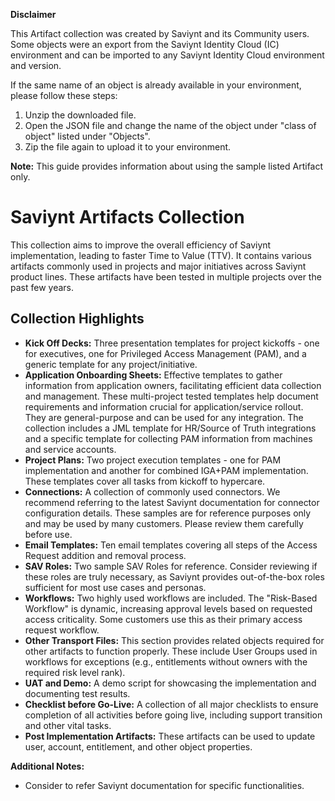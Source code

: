 **Disclaimer**

This Artifact collection was created by Saviynt and its Community users. Some objects were an export from the Saviynt Identity Cloud (IC) environment and can be imported to any Saviynt Identity Cloud environment and version.

If the same name of an object is already available in your environment, please follow these steps:

1. Unzip the downloaded file.
2. Open the JSON file and change the name of the object under "class of object" listed under "Objects".
3. Zip the file again to upload it to your environment.

**Note:** This guide provides information about using the sample listed Artifact only.


# Saviynt Artifacts Collection

This collection aims to improve the overall efficiency of Saviynt implementation, leading to faster Time to Value (TTV). It contains various artifacts commonly used in projects and major initiatives across Saviynt product lines. These artifacts have been tested in multiple projects over the past few years.

## Collection Highlights

* **Kick Off Decks:** Three presentation templates for project kickoffs - one for executives, one for Privileged Access Management (PAM), and a generic template for any project/initiative.
* **Application Onboarding Sheets:** Effective templates to gather information from application owners, facilitating efficient data collection and management. These multi-project tested templates help document requirements and information crucial for application/service rollout. They are general-purpose and can be used for any integration. The collection includes a JML template for HR/Source of Truth integrations and a specific template for collecting PAM information from machines and service accounts.
* **Project Plans:** Two project execution templates - one for PAM implementation and another for combined IGA+PAM implementation. These templates cover all tasks from kickoff to hypercare.
* **Connections:** A collection of commonly used connectors. We recommend referring to the latest Saviynt documentation for connector configuration details. These samples are for reference purposes only and may be used by many customers. Please review them carefully before use.
* **Email Templates:** Ten email templates covering all steps of the Access Request addition and removal process.
* **SAV Roles:** Two sample SAV Roles for reference. Consider reviewing if these roles are truly necessary, as Saviynt provides out-of-the-box roles sufficient for most use cases and personas.
* **Workflows:** Two highly used workflows are included. The "Risk-Based Workflow" is dynamic, increasing approval levels based on requested access criticality. Some customers use this as their primary access request workflow.
* **Other Transport Files:** This section provides related objects required for other artifacts to function properly. These include User Groups used in workflows for exceptions (e.g., entitlements without owners with the required risk level rank).
* **UAT and Demo:** A demo script for showcasing the implementation and documenting test results.
* **Checklist before Go-Live:** A collection of all major checklists to ensure completion of all activities before going live, including support transition and other vital tasks.
* **Post Implementation Artifacts:** These artifacts can be used to update user, account, entitlement, and other object properties.

**Additional Notes:**

* Consider to refer Saviynt documentation for specific functionalities.